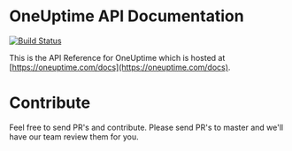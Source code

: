 # OneUptime API Documentation

[![Build Status](https://travis-ci.org/OneUptime/api-docs.svg?branch=master)](https://travis-ci.org/OneUptime/api-docs)

This is the API Reference for OneUptime which is hosted at [https://oneuptime.com/docs](https://oneuptime.com/docs).

# Contribute

Feel free to send PR's and contribute. Please send PR's to master and we'll have our team review them for you.
